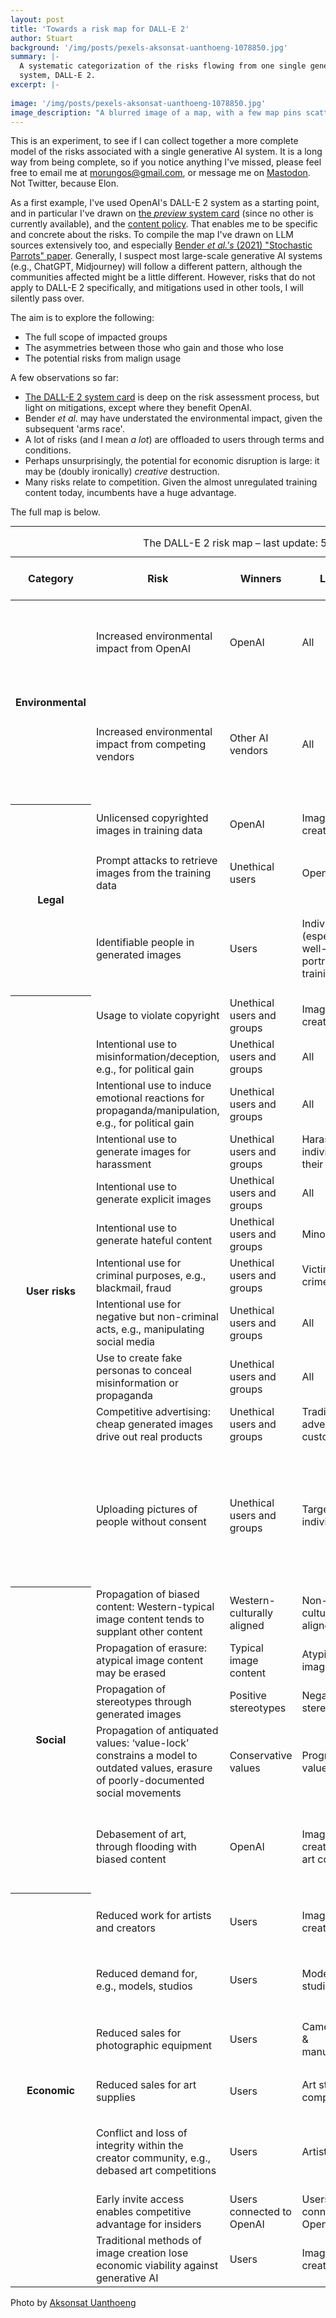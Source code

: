 ```yaml
---
layout: post
title: 'Towards a risk map for DALL-E 2'
author: Stuart
background: '/img/posts/pexels-aksonsat-uanthoeng-1078850.jpg'
summary: |-
  A systematic categorization of the risks flowing from one single generative AI
  system, DALL-E 2. 
excerpt: |-
  
image: '/img/posts/pexels-aksonsat-uanthoeng-1078850.jpg'
image_description: "A blurred image of a map, with a few map pins scattered over it, pointy side upwards"
---
```


This is an experiment, to see if I can collect together a more complete
model of the risks associated with a single generative AI system. It
is a long way from being complete, so if you notice anything I've missed,
please feel free to email me at <a href='mailto:morungos@gmail.com'>morungos@gmail.com</a>,
or message me on [Mastodon](https://sciences.social/@morungos). Not Twitter, because Elon.

As a first example, I've used OpenAI's DALL-E 2 system as a starting point,
and in particular I've drawn on <a href="https://github.com/openai/dalle-2-preview/blob/main/system-card.md">
the *preview* system card</a> (since no other is currently available), and the
<a href="https://labs.openai.com/policies/content-policy">content policy</a>. 
That enables me to be specific and concrete about the risks. To compile 
the map I've drawn on LLM sources extensively too, and especially 
<a href="https://dl.acm.org/doi/pdf/10.1145/3442188.3445922">Bender <i>et al.'s</i> (2021)
"Stochastic Parrots" paper</a>. Generally, I suspect most large-scale
generative AI systems (e.g., ChatGPT, Midjourney) will follow a different pattern, although the
communities affected might be a little different. However, risks that do not apply to DALL-E 2 
specifically, and mitigations used in other tools, I will silently pass over.

The aim is to explore the following:

* The full scope of impacted groups
* The asymmetries between those who gain and those who lose
* The potential risks from malign usage

A few observations so far:

* <a href="https://github.com/openai/dalle-2-preview/blob/main/system-card.md">
  The DALL-E 2 system card</a> is deep on the risk assessment process, but light on mitigations, 
  except where they benefit OpenAI.
* Bender <i>et al.</i> may have understated the environmental impact, given the subsequent 'arms race'.
* A lot of risks (and I mean *a lot*) are offloaded to users through terms and conditions.
* Perhaps unsurprisingly, the potential for economic disruption is large: it may be (doubly ironically) 
  *creative* destruction.
* Many risks relate to competition. Given the
  almost unregulated training content today, incumbents have a huge advantage.

The full map is below.

<hr>

<table class="table table-condensed table-bordered align-middle small mt-5">
  <caption class="lead">The DALL-E 2 risk map &ndash; last update: 5th June 2023</caption>
 <thead class="thead-dark">
 <tr>
  <th>Category</th>
  <th class="w-25">Risk</th>
  <th>Winners</th>
  <th>Losers</th>
  <th>Mitigations</th>
  <th class="w-25">Notes, sources, and examples</th>
 </tr>
 </thead>
 <tr>
  <th rowspan='2'>Environmental</th>
  <td>Increased environmental impact from OpenAI</td>
  <td>OpenAI</td>
  <td>All</td>
  <td>None</td>
  <td rowspan='2'>
  See <a href="https://dl.acm.org/doi/pdf/10.1145/3442188.3445922">Bender <i>et al.,</i> (2021)</a><br>
  High resource requirements reduce competition. Competitive disadvantage is
  skewed globally and economically. High compute requirement is paradoxically
  good for OpenAI. </td>
 </tr>
 <tr>
  <td>Increased environmental impact from competing vendors</td>
  <td>Other AI vendors</td>
  <td>All</td>
  <td>None</td>
 </tr>
 <tr>
  <th rowspan='3'>Legal</th>
  <td>Unlicensed copyrighted
  images in training data</td>
  <td>OpenAI</td>
  <td>Image creators</td>
  <td>Some (filtering)</td>
  <td rowspan='3'>
  Mitigations mainly benefit OpenAI. Data is withheld to prevent both competition and scrutiny.
  Mitigations primarily protect content, and, therefore, legal exposure.<br>
  <a
  href="https://github.com/openai/dalle-2-preview/blob/main/system-card.md">
  See: <i>DALL-E 2 system card</i></a></td>
 </tr>
 <tr>
  <td>Prompt attacks to retrieve images from the training data</td>
  <td>Unethical users</td>
  <td>OpenAI</td>
  <td>Significant</td>
 </tr>
 <tr>
  <td>Identifiable people in generated images</td>
  <td>Users</td>
  <td>Individuals (especially well-known) portrayed in training data</td>
  <td>None</td>
 </tr>
 <tr>
  <th rowspan='11'>User risks</th>
  <td>Usage to violate copyright</td>
  <td>Unethical users and groups</td>
  <td>Image creators</td>
  <td rowspan='8'>Terms and conditions only</td>
  <td rowspan='8'>
  Generally, risks
  are offloaded into users through terms and conditions:<br>
  <a href="https://labs.openai.com/policies/content-policy">
  See: <i>DALL-E 2 content policy</i></a></td>
 </tr>
 <tr>
  <td>Intentional use to misinformation/deception, e.g., for political gain</td>
  <td>Unethical users and groups</td>
  <td>All</td>
 </tr>
 <tr>
  <td>Intentional use to induce emotional reactions for propaganda/manipulation, e.g., for political gain</td>
  <td>Unethical users and groups</td>
  <td>All</td>
 </tr>
 <tr>
  <td>Intentional use to generate images for harassment</td>
  <td>Unethical users and groups</td>
  <td>Harassed individuals &amp; their networks</td>
 </tr>
 <tr>
  <td>Intentional use to generate explicit images</td>
  <td>Unethical users and groups</td>
  <td>All</td>
 </tr>
 <tr>
  <td>Intentional use to generate hateful content</td>
  <td>Unethical users and groups</td>
  <td>Minorities</td>
 </tr>
 <tr>
  <td>Intentional use for criminal purposes, e.g., blackmail, fraud</td>
  <td>Unethical users and groups</td>
  <td>Victims of crime</td>
 </tr>
 <tr>
  <td>Intentional use for negative but non-criminal acts, e.g., manipulating social media</td>
  <td>Unethical users and groups</td>
  <td>All</td>
 </tr>
 <tr>
  <td>Use to create fake personas to conceal misinformation or propaganda</td>
  <td>Unethical users and groups</td>
  <td>All</td>
  <td>None</td>
  <td>May be implied under misinformation, but unclear</td>
 </tr>
 <tr>
  <td>Competitive advertising: cheap generated images drive out real products</td>
  <td>Unethical users and groups</td>
  <td>Traditional advertisers, customers</td>
  <td>None</td>
  <td>Not an acknowledged risk</td>
 </tr>
 <tr>
  <td>Uploading pictures of people without consent</td>
  <td>Unethical users and groups</td>
  <td>Targeted individuals</td>
  <td>Terms and conditions
  only</td>
  <td><a
  href="https://labs.openai.com/policies/content-policy">
  See <i>DALL-E 2 content policy</i></a><br>
  Note application to those who cannot consent (deceased people, minors) is unclear
  </td>
 </tr>
 <tr>
  <th rowspan='5'>Social</th>
  <td>Propagation of biased content: Western-typical
  image content tends to supplant other content</td>
  <td>Western-culturally
  aligned</td>
  <td>Non-Western
  culturally aligned</td>
  <td>None</td>
  <td rowspan='3'>
  See <a href="https://dl.acm.org/doi/pdf/10.1145/3442188.3445922">Bender <i>et al.,</i> (2021)</a><br>
  <a
  href="https://github.com/openai/dalle-2-preview/blob/main/system-card.md">Acknowledged in DALL-E2 system card</a></td>
 </tr>
 <tr>
  <td>Propagation of erasure: atypical
  image content may be erased</td>
  <td>Typical image content</td>
  <td>Atypical image content</td>
  <td>None</td>
 </tr>
 <tr>
  <td>Propagation of stereotypes through generated images</td>
  <td>Positive stereotypes</td>
  <td>Negative stereotypes</td>
  <td>None</td>
 </tr>
 <tr>
  <td>Propagation of antiquated values: ‘value-lock’
  constrains a model to outdated values, erasure of poorly-documented social
  movements</td>
  <td>Conservative values</td>
  <td>Progressive values</td>
  <td>None</td>
  <td>See <a href="https://dl.acm.org/doi/pdf/10.1145/3442188.3445922">Bender <i>et al.</i> (2021)</a><br>
  <a
  href="https://github.com/openai/dalle-2-preview/blob/main/system-card.md">Absent from DALL-E2 system card</a></td>
 </tr>
 <tr>
  <td>Debasement of art, through flooding with biased content</td>
  <td>OpenAI</td>
  <td>Image creators, wide art community</td>
  <td>None</td>
  <td><a href="https://dl.acm.org/doi/pdf/10.1145/3442188.3445922">Bender <i>et al.'s "ersatz fluency"</i> (2021)</a><br>
  <a
  href="https://github.com/openai/dalle-2-preview/blob/main/system-card.md">Absent from DALL-E 2 system card</a></td>
 </tr>
 <tr>
  <th rowspan='7'>Economic</th>
  <td>Reduced work for artists and creators</td>
  <td>Users</td>
  <td>Image creators</td>
  <td>None</td>
  <td rowspan='2'>Loss
  of work will not be evenly distributed.
  Unemployment is possible for creators with less privilege, support</td>
 </tr>
 <tr>
  <td>Reduced demand for, e.g., models, studios</td>
  <td>Users</td>
  <td>Models, studios</td>
  <td>None</td>
 </tr>
 <tr>
  <td>Reduced sales for photographic equipment</td>
  <td>Users</td>
  <td>Camera stores &amp; manufacturers</td>
  <td>None</td>
  <td rowspan='2'>These are uncertain. It is possible
  that sales could even increase due to generation of new interest</td>
 </tr>
 <tr>
  <td>Reduced sales for art supplies</td>
  <td>Users</td>
  <td>Art stores &amp; companies</td>
  <td>None</td>
 </tr>
 <tr>
  <td>Conflict and loss of integrity within the
  creator community, e.g., debased art competitions</td>
  <td>Users</td>
  <td>Artists</td>
  <td>None</td>
  <td><a class="icon-link"
  href="https://www.creativebloq.com/news/ai-art-wins-competition">See, for example, this report on the Colorado State Fair's fine arts competition</a></td>
 </tr>
 <tr>
  <td>Early invite access enables competitive advantage for insiders</td>
  <td>Users connected to OpenAI</td>
  <td>Users not connected to OpenAI</td>
  <td>None</td>
  <td><a
  href="https://github.com/openai/dalle-2-preview/blob/main/system-card.md">Acknowledged in DALL-E2 system card</a></td>
 </tr>
 <tr>
  <td>Traditional methods of image creation lose economic viability against generative AI</td>
  <td>Users</td>
  <td>Image creators</td>
  <td>None</td>
  <td><a
  href="https://github.com/openai/dalle-2-preview/blob/main/system-card.md">Acknowledged in DALL-E2 system card</a></td>
 </tr>
</table>

Photo by [Aksonsat Uanthoeng](https://www.pexels.com/photo/close-up-photo-of-assorted-color-of-push-pins-on-map-1078850/)